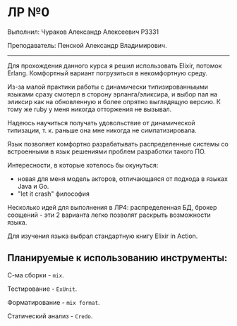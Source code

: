 # ЛР №0

Выполнил: Чураков Александр Алексеевич P3331

Преподаватель: Пенской Александр Владимирович.

--------------

Для прохождения данного курса я решил использовать Elixir, 
потомок Erlang. Комфортный вариант погрузиться в некомфортную среду.

Из-за малой практики работы с динамически типизированныыми языками сразу смотерл в сторону эрланга/эликсира, и выбор пал на эликсир как на обновленную и более опрятно выглядящую версию.
К тому же ruby у меня никогда отторжения не вызывал.

Надеюсь научиться получать удовольствие от динамической типизации, т. к. раньше она мне никогда не симпатизировала.

Язык позволяет комфортно разрабатывать распределенные системы со встроенными в язык решениями проблем разработки такого ПО.

Интересности, в которые хотелось бы окунуться:

- новая для меня модель акторов, отличающаяся от подхода в языках Java и Go.
- "let it  crash" философия

Несколько идей для выполнения в ЛР4: распределенная БД, брокер соощений - эти 2 варианта легко позволят раскрыть возможности языка.

Для изучения языка выбрал стандартную книгу Elixir in Action.

## Планируемые к использованию инструменты:

С-ма сборки - `mix`.

Тестирование - `ExUnit`.

Форматирование - `mix format`.

Статический анализ - `Credo`.
